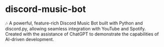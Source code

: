 # discord-music-bot
🎶 A powerful, feature-rich Discord Music Bot built with Python and discord.py, allowing seamless integration with YouTube and Spotify. Created with the assistance of ChatGPT to demonstrate the capabilities of AI-driven development.
